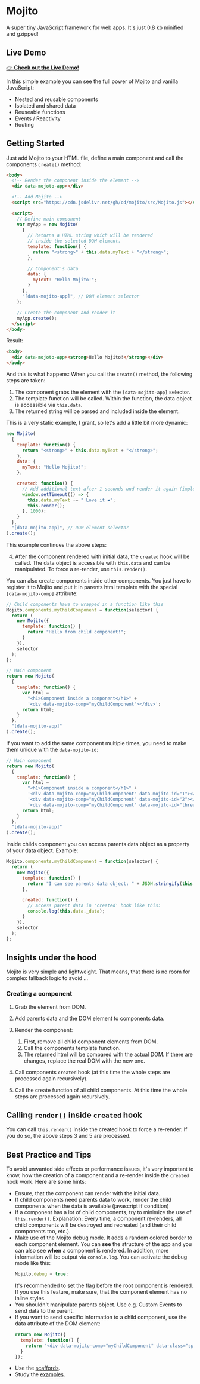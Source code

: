 # Mojito

A super tiny JavaScript framework for web apps. It's just 0.8 kb minified and gzipped!

## Live Demo

[👉 **Check out the Live Demo!**](https://cd.github.io/mojito/examples/todo-list/)

In this simple example you can see the full power of Mojito and vanilla JavaScript:

- Nested and reusable components
- Isolated and shared data
- Reuseable functions
- Events / Reactivity
- Routing

## Getting Started

Just add Mojito to your HTML file, define a main component and call the components `create()` method:

```html
<body>
  <!-- Render the component inside the element -->
  <div data-mojoto-app></div>

  <!-- Add Mojito -->
  <script src="https://cdn.jsdelivr.net/gh/cd/mojito/src/Mojito.js"></script>

  <script>
    // Define main component
    var myApp = new Mojito(
      {
        // Returns a HTML string which will be rendered
        // inside the selected DOM element.
        template: function() {
          return "<strong>" + this.data.myText + "</strong>";
        },

        // Component's data
        data: {
          myText: "Hello Mojito!";
        }
      },
      "[data-mojito-app]", // DOM element selector
    );

    // Create the component and render it
    myApp.create();
  </script>
</body>
```

Result:

```html
<body>
  <div data-mojoto-app><strong>Hello Mojito!</strong></div>
</body>
```

And this is what happens: When you call the `create()` method, the following steps are taken:

1. The component grabs the element with the `[data-mojito-app]` selector.
2. The template function will be called. Within the function, the data object is accessible via `this.data`.
3. The returned string will be parsed and included inside the element.

This is a very static example, I grant, so let's add a little bit more dynamic:

```javascript
new Mojito(
  {
    template: function() {
      return "<strong>" + this.data.myText + "</strong>";
    },
    data: {
      myText: "Hello Mojito!";
    },

    created: function() {
      // Add additional text after 1 seconds und render it again (implemented as arrow function, no IE support in this example)
      window.setTimeout(() => {
        this.data.myText += " Love it ❤️";
        this.render();
      }, 1000);
    }
  },
  "[data-mojito-app]", // DOM element selector
).create();
```

This example continues the above steps:

4. After the component rendered with initial data, the `created` hook will be called. The data object is accessible with `this.data` and can be manipulated. To force a re-render, use `this.render()`.

You can also create components inside other components. You just have to register it to Mojito and put it in parents html template with the special `[data-mojito-comp]` attribute:

```javascript
// Child components have to wrapped in a function like this
Mojito.components.myChildComponent = function(selector) {
  return (
    new Mojito({
      template: function() {
        return "Hello from child component!";
      }
    }),
    selector
  );
};

// Main component
return new Mojito(
  {
    template: function() {
      var html =
        "<h1>Component inside a component</h1>" +
        '<div data-mojito-comp="myChildComponent"></div>';
      return html;
    }
  },
  "[data-mojito-app]"
).create();
```

If you want to add the same component multiple times, you need to make them unique with the `data-mojito-id`:

```javascript
// Main component
return new Mojito(
  {
    template: function() {
      var html =
        "<h1>Component inside a component</h1>" +
        '<div data-mojito-comp="myChildComponent" data-mojito-id="1"></div>' +
        '<div data-mojito-comp="myChildComponent" data-mojito-id="2"></div>' +
        '<div data-mojito-comp="myChildComponent" data-mojito-id="three"></div>';
      return html;
    }
  },
  "[data-mojito-app]"
).create();
```

Inside childs component you can access parents data object as a property of your data object. Example:

```javascript
Mojito.components.myChildComponent = function(selector) {
  return (
    new Mojito({
      template: function() {
        return "I can see parents data object: " + JSON.stringify(this.data._data);
      },

      created: function() {
        // Access parent data in 'created' hook like this:
        console.log(this.data._data);
      }
    }),
    selector
  );
};
```

## Insights under the hood

Mojito is very simple and lightweight. That means, that there is no room for complex fallback logic to avoid ...

### Creating a component

1. Grab the element from DOM.

2. Add parents data and the DOM element to components data.

3. Render the component:

   1. First, remove all child component elements from DOM.
   2. Call the components template function.
   3. The returned html will be compared with the actual DOM. If there are changes, replace the real DOM with the new one.

4. Call components `created` hook (at this time the whole steps are processed again recursively).

5. Call the create function of all child components. At this time the whole steps are processed again recursively.

## Calling `render()` inside `created` hook

You can call `this.render()` inside the created hook to force a re-render. If you do so, the above steps 3 and 5 are processed.

## Best Practice and Tips

To avoid unwanted side effects or performance issues, it's very important to know, how the creation of a component and a re-render inside the `created` hook work. Here are some hints:

- Ensure, that the component can render with the initial data.
- If child components need parents data to work, render the child components when the data is available (javascript if condition)
- If a component has a lot of child components, try to minimize the use of `this.render()`. Explanation: Every time, a component re-renders, all child components will be destroyed and recreated (and their child components too, etc.).
- Make use of the Mojito debug mode. It adds a random colored border to each component element. You can **see** the structure of the app and you can also see **when** a component is rendered. In addition, more information will be output via `console.log`. You can activate the debug mode like this:
  ```javascript
  Mojito.debug = true;
  ```
  It's recommended to set the flag before the root component is rendered. If you use this feature, make sure, that the component element has no inline styles.
- You shouldn't manipulate parents object. Use e.g. Custom Events to send data to the parent.
- If you want to send specific information to a child component, use the data attribute of the DOM element:
  ```javascript
  return new Mojito({
    template: function() {
      return '<div data-mojito-comp="myChildComponent" data-class="special"></div>';
    }
  });
  ```
- Use the [scaffords](https://github.com/cd/mojito/tree/master/scaffold).
- Study the [examples](https://github.com/cd/mojito/tree/master/examples).
